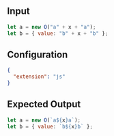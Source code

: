 
## Input
```javascript input
let a = new O("a" + x + "a");
let b = { value: "b" + x + "b" };
```

## Configuration
```json configuration
{
  "extension": "js"
}
```

## Expected Output
```javascript expected output
let a = new O(`a${x}a`);
let b = { value: `b${x}b` };
```
